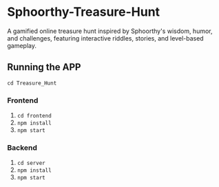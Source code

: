 # Sphoorthy-Treasure-Hunt
A gamified online treasure hunt inspired by Sphoorthy's wisdom, humor, and challenges, featuring interactive riddles, stories, and level-based gameplay.

## Running the APP

`cd Treasure_Hunt`

### Frontend
1. `cd frontend`
2. `npm install`
3. `npm start`

### Backend
1. `cd server`
2. `npm install`
3. `npm start`